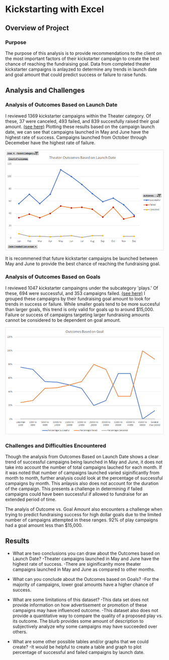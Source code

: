# Kickstarting with Excel

## Overview of Project

### Purpose
The purpose of this analysis is to provide recommendations to the client on the most important factors of their kickstarter campaign to create the best chance of reaching the fundraising goal. Data from completed theater kickstarter campaigns is anlayzed to determine any trends in launch date and goal amount that could predict success or failure to raise funds.

## Analysis and Challenges

### Analysis of Outcomes Based on Launch Date
I reviewed 1369 kickstarter campaigns within the Theater category. Of these, 37 were canceled, 493 failed, and 839 succesfully raised their goal amount. [(see here)](https://github.com/hkoivisto/kickstarter-analysis/blob/master/data-1-1-3-StarterBook.xlsx) Plotting these results  based on the campaign launch date, we can see that campaigns launched in May and June have the highest rate of success. Campaigns launched from October through Decemeber have the highest rate of failure. 

![Theater Outcomes Based on Launch Date](https://github.com/hkoivisto/kickstarter-analysis/blob/master/resources/Theater_Outcomes_vs_Launch.png)

It is recommened that future kickstarter campaigns be launched between May and June to provide the best chance of reaching the fundraising goal.

### Analysis of Outcomes Based on Goals
I reviewed 1047 kickstarter campaingns under the subcategory 'plays.' Of these, 694 were successful, and 353 campaigns failed. [(see here)](https://github.com/hkoivisto/kickstarter-analysis/blob/master/data-1-1-3-StarterBook.xlsx) I grouped these campaigns by their fundraising goal amount to look for trends in success or failure. While smaller goals tend to be more succesful than larger goals, this trend is only valid for goals up to around $15,000. Failure or success of campaigns targeting larger fundraising amounts cannot be considered to be dependent on goal amount.

![Outcomes Based on Goal](https://github.com/hkoivisto/kickstarter-analysis/blob/master/resources/Outcomes_vs_Goals.png)

### Challenges and Difficulties Encountered
Though the analysis from Outcomes Based on Launch Date shows a clear trend of successful campaigns being launched in May and June, it does not take into account the number of total campaigns lauched for each month. If it was noted that number of campaigns launched varied siginificantly from month to month, further analysis could look at the percentage of successful campaigns by month. This anlaysis also does not account for the duration of the campaign. This presents a challenge in determining if failed campaigns could have been successful if allowed to fundraise for an extended period of time.

The analyis of Outcome vs. Goal Amount also encounters a challenge when trying to predict fundraising success for high dollar goals due to the limited number of campaigns attempted in these ranges. 92% of play campaigns had a goal amount less than $15,000.

## Results

- What are two conclusions you can draw about the Outcomes based on Launch Date?
  -Theater campaigns launched in May and June have the highest rate of success.
  -There are siginificanlty more theater campaigns launched in May and June as compared to other months.

- What can you conclude about the Outcomes based on Goals?
  -For the majority of campaigns, lower goal amounts have a higher chance of success. 

- What are some limitations of this dataset?
  -This data set does not provide information on how advertisement or promotion of these campaigns may have influenced outcome.
  -This dataset also does not provide a quantitative way to compare the quality of a proposed play vs. its outcome. The blurb provides some amount of description to subjectively analyze why some campaigns may have succeeded over others.
  
- What are some other possible tables and/or graphs that we could create?
   -It would be helpful to create a table and graph to plot percentage of successful and failed campaigns by launch date.
